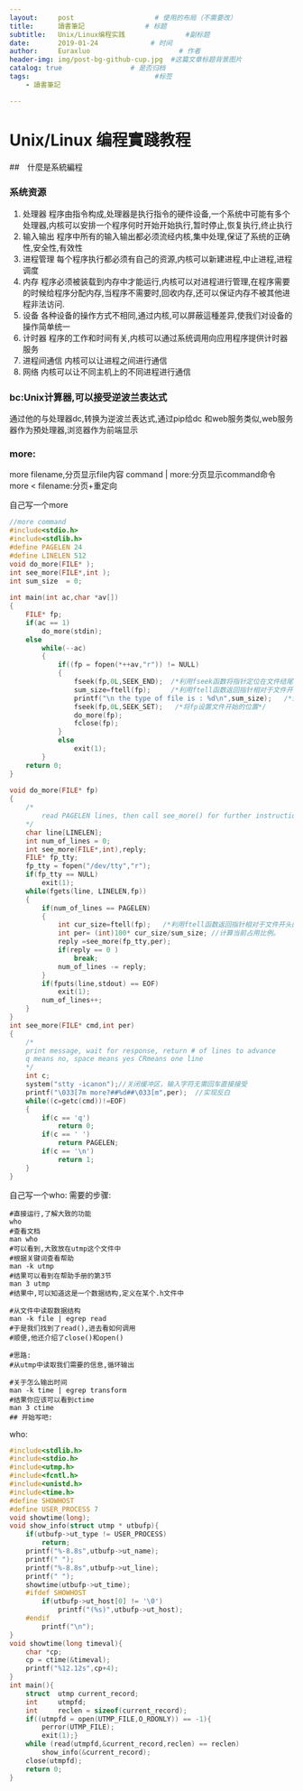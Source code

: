 ```yaml
---
layout:     post                    # 使用的布局（不需要改）
title:      讀書筆記               # 标题 
subtitle:   Unix/Linux编程实践               #副标题
date:       2019-01-24             # 时间
author:     Euraxluo                      # 作者
header-img: img/post-bg-github-cup.jpg  #这篇文章标题背景图片
catalog: true                 # 是否归档
tags:                               #标签
    - 讀書筆記

---
```

# Unix/Linux 编程實踐教程

##　什麼是系統編程
### 系统资源
1. 处理器
程序由指令构成,处理器是执行指令的硬件设备,一个系统中可能有多个处理器,内核可以安排一个程序何时开始开始执行,暂时停止,恢复执行,终止执行
2. 输入输出
程序中所有的输入输出都必须流经内核,集中处理,保证了系统的正确性,安全性,有效性
3. 进程管理
每个程序执行都必须有自己的资源,内核可以新建进程,中止进程,进程调度
4. 内存
程序必须被装载到内存中才能运行,内核可以对进程进行管理,在程序需要的时候给程序分配内存,当程序不需要时,回收内存,还可以保证内存不被其他进程非法访问.
5. 设备
各种设备的操作方式不相同,通过内核,可以屏蔽這種差异,使我们对设备的操作简单统一
6. 计时器
程序的工作和时间有关,内核可以通过系统调用向应用程序提供计时器服务
7. 进程间通信
内核可以让进程之间进行通信
8. 网络
内核可以让不同主机上的不同进程进行通信

### bc:Unix计算器,可以接受逆波兰表达式
通过他的与处理器dc,转换为逆波兰表达式,通过pip给dc
和web服务类似,web服务器作为預处理器,浏览器作为前端显示

### more:
more filename,分页显示file内容
command | more:分页显示command命令
more < filename:分页+重定向

自己写一个more
```c
//more command
#include<stdio.h>
#include<stdlib.h>
#define PAGELEN 24
#define LINELEN 512
void do_more(FILE* );
int see_more(FILE*,int );
int sum_size  = 0;
 
int main(int ac,char *av[])
{
	FILE* fp;
	if(ac == 1)
		do_more(stdin);
	else
		while(--ac)
		{
			if((fp = fopen(*++av,"r")) != NULL)
			{
				fseek(fp,0L,SEEK_END);  /*利用fseek函数将指针定位在文件结尾的位置*/
				sum_size=ftell(fp);     /*利用ftell函数返回指针相对于文件开头的位置，以字节计算*/
				printf("\n the type of file is : %d\n",sum_size);   /*进行输出文件总大小*/
				fseek(fp,0L,SEEK_SET);   /*将fp设置文件开始的位置*/
				do_more(fp);
				fclose(fp);
			}
			else
				exit(1);
		}
	return 0;
}
 
void do_more(FILE* fp)
{
	/*
		read PAGELEN lines, then call see_more() for further instructions
	*/
	char line[LINELEN];
	int num_of_lines = 0;
	int see_more(FILE*,int),reply;
	FILE* fp_tty;
	fp_tty = fopen("/dev/tty","r");
	if(fp_tty == NULL)
		exit(1);
	while(fgets(line, LINELEN,fp))
	{
		if(num_of_lines == PAGELEN)
		{
			int cur_size=ftell(fp);   /*利用ftell函数返回指针相对于文件开头的位置，以字节计算*/
			int per= (int)100* cur_size/sum_size; //计算当前占用比例。
			reply =see_more(fp_tty,per);
			if(reply == 0 )
				break;
			num_of_lines -= reply;
		}
		if(fputs(line,stdout) == EOF)
			exit(1);
		num_of_lines++;
	}
}
int see_more(FILE* cmd,int per)
{
	/*
	print message, wait for response, return # of lines to advance
	q means no, space means yes CRmeans one line
	*/
	int c;
	system("stty -icanon");//关闭缓冲区，输入字符无需回车直接接受
	printf("\033[7m more?##%d##\033[m",per);  //实现反白
	while((c=getc(cmd))!=EOF)
	{
		if(c == 'q')
			return 0;
		if(c == ' ')
			return PAGELEN;
		if(c == '\n')
			return 1;
	}
}
```


自己写一个who:
需要的步骤:
```shell
#直接运行,了解大致的功能
who
#查看文档
man who
#可以看到,大致放在utmp这个文件中
#根据关键词查看帮助
man -k utmp
#结果可以看到在帮助手册的第3节
man 3 utmp
#结果中,可以知道这是一个数据结构,定义在某个.h文件中

#从文件中读取数据结构
man -k file | egrep read
#于是我们找到了read(),进去看如何调用
#顺便,他还介绍了close()和open()

#思路:
#从utmp中读取我们需要的信息,循环输出

#关于怎么输出时间
man -k time | egrep transform
#结果你应该可以看到ctime
man 3 ctime
## 开始写吧:
```
who:
```c
#include<stdlib.h>
#include<stdio.h>
#include<utmp.h>
#include<fcntl.h>
#include<unistd.h>
#include<time.h>
#define SHOWHOST
#define USER_PROCESS 7
void showtime(long);
void show_info(struct utmp * utbufp){
	if(utbufp->ut_type != USER_PROCESS)
		return;
	printf("%-8.8s",utbufp->ut_name);
	printf(" ");
	printf("%-8.8s",utbufp->ut_line);
	printf(" ");
	showtime(utbufp->ut_time);
	#ifdef SHOWHOST
		if(utbufp->ut_host[0] != '\0')
			printf("(%s)",utbufp->ut_host);
	#endif
		printf("\n");	
}
void showtime(long timeval){
	char *cp;
	cp = ctime(&timeval);
	printf("%12.12s",cp+4);
}
int main(){
	struct	utmp current_record;
	int 	utmpfd;
	int 	reclen = sizeof(current_record);
	if((utmpfd = open(UTMP_FILE,O_RDONLY)) == -1){
		perror(UTMP_FILE);
		exit(1);}
	while (read(utmpfd,&current_record,reclen) == reclen)
		show_info(&current_record);
	close(utmpfd);
	return 0;
}
```